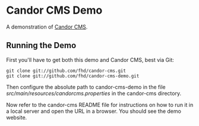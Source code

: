 Candor CMS Demo
===============

A demonstration of [Candor CMS](http://github.com/fhd/candor-cms).

Running the Demo
----------------

First you'll have to get both this demo and Candor CMS, best via Git:

	git clone git://github.com/fhd/candor-cms.git
	git clone git://github.com/fhd/candor-cms-demo.git
	
Then configure the absolute path to candor-cms-demo in the file
*src/main/resources/candorcms.properties* in the candor-cms directory.

Now refer to the candor-cms README file for instructions on how to run
it in a local server and open the URL in a browser. You should see the
demo website.
